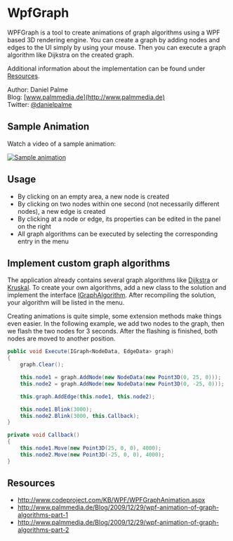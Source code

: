 # WpfGraph
WPFGraph is a tool to create animations of graph algorithms using a WPF based 3D rendering engine.
You can create a graph by adding nodes and edges to the UI simply by using your mouse.
Then you can execute a graph algorithm like Dijkstra on the created graph.

Additional information about the implementation can be found under [Resources](#resources).

Author: Daniel Palme  
Blog: [www.palmmedia.de](http://www.palmmedia.de)  
Twitter: [@danielpalme](http://twitter.com/danielpalme)  

## Sample Animation

Watch a video of a sample animation: 

[![Sample animation](http://img.youtube.com/vi/wQJBQB-Ajdc/0.jpg)](http://www.youtube.com/watch?v=wQJBQB-Ajdc "Sample animation")

## Usage

* By clicking on an empty area, a new node is created
* By clicking on two nodes within one second (not necessarily different nodes), a new edge is created
* By clicking at a node or edge, its properties can be edited in the panel on the right
* All graph algorithms can be executed by selecting the corresponding entry in the menu

## Implement custom graph algorithms
The application already contains several graph algorithms like [Dijkstra](https://github.com/danielpalme/WpfGraph/blob/master/WpfGraph.Ui/Algorithms/Dijkstra.cs) or [Kruskal](https://github.com/danielpalme/WpfGraph/blob/master/WpfGraph.Ui/Algorithms/SpanningTree/Kruskal.cs). To create your own algorithms, add a new class to the solution and implement the interface [IGraphAlgorithm](https://github.com/danielpalme/WpfGraph/blob/master/WpfGraph.Ui/Algorithms/IGraphAlgorithm.cs). After recompiling the solution, your algorithm will be listed in the menu.

Creating animations is quite simple, some extension methods make things even easier. In the following example, we add two nodes to the graph, then we flash the two nodes for 3 seconds. After the flashing is finished, both nodes are moved to another position.

```csharp
public void Execute(IGraph<NodeData, EdgeData> graph)
{
    graph.Clear();

    this.node1 = graph.AddNode(new NodeData(new Point3D(0, 25, 0)));
    this.node2 = graph.AddNode(new NodeData(new Point3D(0, -25, 0)));

    this.graph.AddEdge(this.node1, this.node2);

    this.node1.Blink(3000);
    this.node2.Blink(3000, this.Callback);
}

private void Callback()
{
    this.node1.Move(new Point3D(25, 0, 0), 4000);
    this.node2.Move(new Point3D(-25, 0, 0), 4000);
}
```

## Resources

* http://www.codeproject.com/KB/WPF/WPFGraphAnimation.aspx
* http://www.palmmedia.de/Blog/2009/12/29/wpf-animation-of-graph-algorithms-part-1
* http://www.palmmedia.de/Blog/2009/12/29/wpf-animation-of-graph-algorithms-part-2

